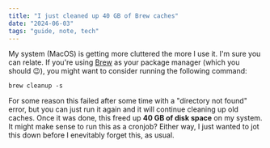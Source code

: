 ```yaml
---
title: "I just cleaned up 40 GB of Brew caches"
date: "2024-06-03"
tags: "guide, note, tech"
---
```


My system (MacOS) is getting more cluttered the more I use it. I'm sure you can relate. If you're using [Brew](https://brew.sh/) as your package manager (which you should 😉), you might want to consider running the following command:

```
brew cleanup -s
```

For some reason this failed after some time with a "directory not found" error, but you can just run it again and it will continue cleaning up old caches. Once it was done, this freed up **40 GB of disk space** on my system. It might make sense to run this as a cronjob? Either way, I just wanted to jot this down before I enevitably forget this, as usual.
